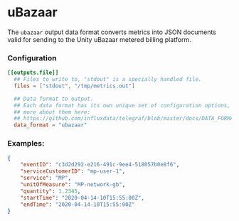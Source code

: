 # uBazaar

The `ubazaar` output data format converts metrics into JSON documents valid for
sending to the Unity uBazaar metered billing platform.

### Configuration

```toml
[[outputs.file]]
  ## Files to write to, "stdout" is a specially handled file.
  files = ["stdout", "/tmp/metrics.out"]

  ## Data format to output.
  ## Each data format has its own unique set of configuration options, read
  ## more about them here:
  ## https://github.com/influxdata/telegraf/blob/master/docs/DATA_FORMATS_OUTPUT.md
  data_format = "ubazaar"
```

### Examples:

```json
{
	"eventID": "c3d2d292-e216-491c-9ee4-518057b0e8f6",
	"serviceCustomerID": "mp-user-1",
	"service": "MP",
	"unitOfMeasure": "MP-network-gb",
	"quantity": 1.2345,
	"startTime": "2020-04-14-10T15:55:00Z",
	"endTime": "2020-04-14-10T15:55:00Z"
}
```
